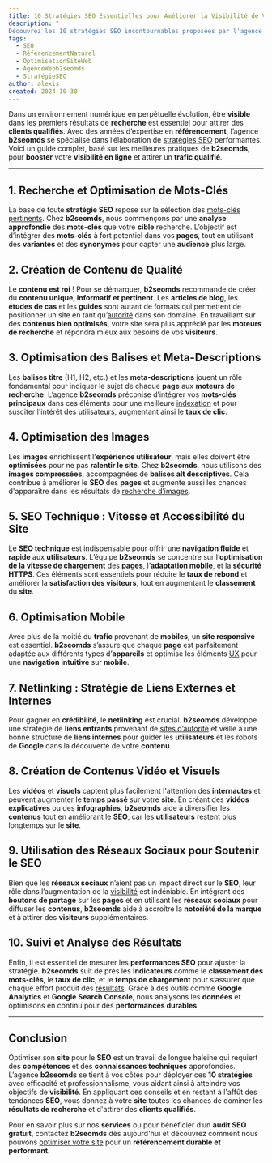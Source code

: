 ```yaml
---
title: 10 Stratégies SEO Essentielles pour Améliorer la Visibilité de Votre Site Web avec b2seomds
description: "
Découvrez les 10 stratégies SEO incontournables proposées par l'agence web b2seomds pour booster la visibilité de votre site et attirer un trafic qualifié. De l'optimisation des mots-clés à la vitesse de chargement, en passant par le netlinking et les balises, chaque technique est expliquée pour vous aider à améliorer votre positionnement dans les moteurs de recherche."
tags: 
  - SEO
  - RéférencementNaturel
  - OptimisationSiteWeb
  - AgenceWebb2seomds
  - StratégieSEO
author: alexis
created: 2024-10-30
---
```


Dans un environnement numérique en perpétuelle évolution, être **visible** dans les premiers résultats de **recherche** est essentiel pour attirer des **clients qualifiés**. Avec des années d’expertise en **référencement**, l’agence **b2seomds** se spécialise dans l’élaboration de [stratégies SEO](https://www.searchenginejournal.com/) performantes. Voici un guide complet, basé sur les meilleures pratiques de **b2seomds**, pour **booster** votre **visibilité en ligne** et attirer un **trafic qualifié**.

---

## 1. Recherche et Optimisation de Mots-Clés

La base de toute **stratégie SEO** repose sur la sélection des [mots-clés pertinents](https://ahrefs.com/blog/keyword-research/). Chez **b2seomds**, nous commençons par une **analyse approfondie** des **mots-clés** que votre **cible** recherche. L’objectif est d’intégrer des **mots-clés** à fort potentiel dans vos **pages**, tout en utilisant des **variantes** et des **synonymes** pour capter une **audience** plus large.

## 2. Création de Contenu de Qualité

Le **contenu est roi** ! Pour se démarquer, **b2seomds** recommande de créer du **contenu unique, informatif et pertinent**. Les **articles de blog**, les **études de cas** et les **guides** sont autant de formats qui permettent de positionner un site en tant qu’[autorité](https://moz.com/beginners-guide-to-seo) dans son domaine. En travaillant sur des **contenus bien optimisés**, votre site sera plus apprécié par les **moteurs de recherche** et répondra mieux aux besoins de vos **visiteurs**.

## 3. Optimisation des Balises et Meta-Descriptions

Les **balises titre** (H1, H2, etc.) et les **meta-descriptions** jouent un rôle fondamental pour indiquer le sujet de chaque **page** aux **moteurs de recherche**. L’agence **b2seomds** préconise d’intégrer vos **mots-clés principaux** dans ces éléments pour une meilleure [indexation](https://developers.google.com/search/docs) et pour susciter l'intérêt des utilisateurs, augmentant ainsi le **taux de clic**.

## 4. Optimisation des Images

Les **images** enrichissent l’**expérience utilisateur**, mais elles doivent être **optimisées** pour ne pas **ralentir le site**. Chez **b2seomds**, nous utilisons des **images compressées**, accompagnées de **balises alt descriptives**. Cela contribue à améliorer le **SEO** des **pages** et augmente aussi les chances d'apparaître dans les résultats de [recherche d’images](https://www.hubspot.com/marketing-statistics).

## 5. SEO Technique : Vitesse et Accessibilité du Site

Le **SEO technique** est indispensable pour offrir une **navigation fluide** et **rapide** aux **utilisateurs**. L’équipe **b2seomds** se concentre sur l’**optimisation de la vitesse de chargement** des **pages**, l’**adaptation mobile**, et la **sécurité HTTPS**. Ces éléments sont essentiels pour réduire le **taux de rebond** et améliorer la **satisfaction des visiteurs**, tout en augmentant le **classement** du **site**.

## 6. Optimisation Mobile

Avec plus de la moitié du **trafic** provenant de **mobiles**, un **site responsive** est essentiel. **b2seomds** s’assure que chaque **page** est parfaitement adaptée aux différents types d’**appareils** et optimise les éléments [UX](https://uxdesign.cc/) pour une **navigation intuitive** sur **mobile**.

## 7. Netlinking : Stratégie de Liens Externes et Internes

Pour gagner en **crédibilité**, le **netlinking** est crucial. **b2seomds** développe une stratégie de **liens entrants** provenant de [sites d’autorité](https://backlinko.com/) et veille à une bonne structure de **liens internes** pour guider les **utilisateurs** et les robots de **Google** dans la découverte de votre **contenu**.

## 8. Création de Contenus Vidéo et Visuels

Les **vidéos** et **visuels** captent plus facilement l'attention des **internautes** et peuvent augmenter le **temps passé** sur votre **site**. En créant des **vidéos explicatives** ou des **infographies**, **b2seomds** aide à diversifier les **contenus** tout en améliorant le **SEO**, car les **utilisateurs** restent plus longtemps sur le **site**.

## 9. Utilisation des Réseaux Sociaux pour Soutenir le SEO

Bien que les **réseaux sociaux** n’aient pas un impact direct sur le **SEO**, leur rôle dans l’augmentation de la [visibilité](https://www.wordstream.com/) est indéniable. En intégrant des **boutons de partage** sur les **pages** et en utilisant les **réseaux sociaux** pour diffuser les **contenus**, **b2seomds** aide à accroître la **notoriété de la marque** et à attirer des **visiteurs** supplémentaires.

## 10. Suivi et Analyse des Résultats

Enfin, il est essentiel de mesurer les **performances SEO** pour ajuster la stratégie. **b2seomds** suit de près les **indicateurs** comme le **classement des mots-clés**, le **taux de clic**, et le **temps de chargement** pour s’assurer que chaque effort produit des [résultats](https://analytics.google.com/analytics/web/). Grâce à des outils comme **Google Analytics** et **Google Search Console**, nous analysons les **données** et optimisons en continu pour des **performances durables**.

---

## Conclusion

Optimiser son **site** pour le **SEO** est un travail de longue haleine qui requiert des **compétences** et des **connaissances techniques** approfondies. L’agence **b2seomds** se tient à vos côtés pour déployer ces **10 stratégies** avec efficacité et professionnalisme, vous aidant ainsi à atteindre vos objectifs de **visibilité**. En appliquant ces conseils et en restant à l'affût des tendances **SEO**, vous donnez à votre **site** toutes les chances de dominer les **résultats de recherche** et d'attirer des **clients qualifiés**.

Pour en savoir plus sur nos **services** ou pour bénéficier d’un **audit SEO gratuit**, contactez **b2seomds** dès aujourd'hui et découvrez comment nous pouvons [optimiser votre site](/contact) pour un **référencement durable et performant**.
